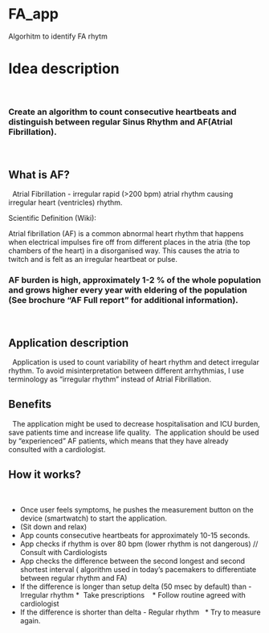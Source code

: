 # FA_app
Algorhitm to identify FA rhytm

# Idea description
 
### Create an algorithm to count consecutive heartbeats and distinguish between regular Sinus Rhythm and AF(Atrial Fibrillation).
 
## What is AF? 
 
Atrial Fibrillation - irregular rapid (>200 bpm) atrial rhythm causing irregular heart (ventricles) rhythm. 

Scientific Definition (Wiki):

Atrial fibrillation (AF) is a common abnormal heart rhythm that happens when electrical impulses fire off from different places in the atria (the top chambers of the heart) in a disorganised way. This causes the atria to twitch and is felt as an irregular heartbeat or pulse.
 
### AF burden is high, approximately 1-2 % of the whole population and grows higher every year with eldering of the population (See brochure “AF Full report” for additional information).
 
 
## Application description
 
Application is used to count variability of heart rhythm and detect irregular rhythm. To avoid misinterpretation between different arrhythmias, I use terminology as “irregular rhythm” instead of Atrial Fibrillation.
 
## Benefits 
 
The application might be used to decrease hospitalisation and ICU burden, save patients time and increase life quality. 
The application should be used by “experienced” AF patients, which means that they have already consulted with a cardiologist. 
 
## How it works?
 
* Once user feels symptoms, he pushes the measurement button on the device (smartwatch) to start the application. 
 * (Sit down and relax)
* App counts consecutive heartbeats for approximately 10-15 seconds. 
* App checks if rhythm is over 80 bpm (lower rhythm is not dangerous) // Consult with Cardiologists
* App checks the difference between the second longest and second shortest interval ( algorithm 		used in today’s pacemakers to differentiate between regular rhythm and FA)
* If the difference is longer than setup delta (50 msec by default) than  -  Irregular rhythm 
  *   Take prescriptions 
 	*   Follow routine agreed with cardiologist
* If the difference is shorter than delta  - Regular rhythm
 	*   Try to measure again.
 
